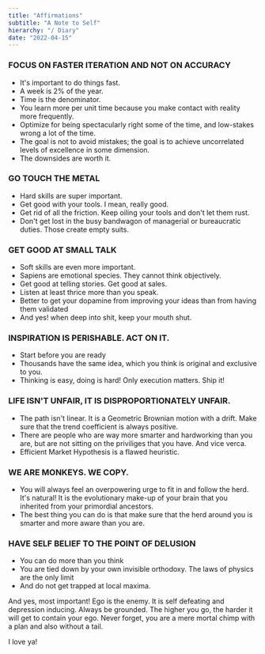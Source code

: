 ```yaml
---
title: "Affirmations"
subtitle: "A Note to Self"
hierarchy: "/ Diary"
date: "2022-04-15"
---
```


### FOCUS ON FASTER ITERATION AND NOT ON ACCURACY
 - It's important to do things fast.  
 - A week is 2% of the year. 
 - Time is the denominator. 
 - You learn more per unit time because you make contact with reality more frequently.
 - Optimize for being spectacularly right some of the time, and low-stakes wrong a lot of the time. 
 - The goal is not to avoid mistakes; the goal is to achieve uncorrelated levels of excellence in some dimension. 
 - The downsides are worth it. 

### GO TOUCH THE METAL
- Hard skills are super important. 
- Get good with your tools. I mean, really good. 
- Get rid of all the friction. Keep oiling your tools and don't let them rust. 
- Don't get lost in the busy bandwagon of managerial or bureaucratic duties. Those create empty suits.

### GET GOOD AT SMALL TALK
- Soft skills are even more important. 
- Sapiens are emotional species. They cannot think objectively. 
- Get good at telling stories. Get good at sales.
- Listen at least thrice more than you speak.
- Better to get your dopamine from improving your ideas than from having them validated
- And yes! when deep into shit, keep your mouth shut.

### INSPIRATION IS PERISHABLE. ACT ON IT.
- Start before you are ready
- Thousands have the same idea, which you think is original and exclusive to you. 
- Thinking is easy, doing is hard! Only execution matters. Ship it!

### LIFE ISN'T UNFAIR, IT IS DISPROPORTIONATELY UNFAIR. 
- The path isn't linear. It is a Geometric Brownian motion with a drift. Make sure that the trend coefficient is always positive. 
- There are people who are way more smarter and hardworking than you are, but are not sitting on the priviliges that you have. And vice verca.
- Efficient Market Hypothesis is a flawed heuristic.

### WE ARE MONKEYS. WE COPY.
- You will always feel an overpowering urge to fit in and follow the herd. It's natural! It is the evolutionary make-up of your brain that you inherited from your primordial ancestors.  
- The best thing you can do is that make sure that the herd around you is smarter and more aware than you are. 

### HAVE SELF BELIEF TO THE POINT OF DELUSION
- You can do more than you think
- You are tied down by your own invisible orthodoxy. The laws of physics are the only limit
- And do not get trapped at local maxima. 

And yes, most important! Ego is the enemy. It is self defeating and depression inducing. Always be grounded. The higher you go, the harder it will get to contain your ego. Never forget, you are a mere mortal chimp with a plan and also without a tail.

I love ya!